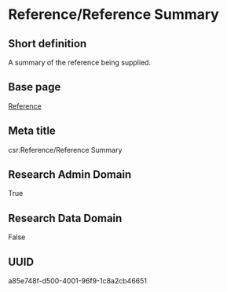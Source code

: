 # Reference/Reference Summary
## Short definition
A summary of the reference being supplied.
## Base page
[Reference](../../Objects/Reference.md)
## Meta title
csr:Reference/Reference Summary
## Research Admin Domain
True
## Research Data Domain
False
## UUID
a85e748f-d500-4001-96f9-1c8a2cb46651
